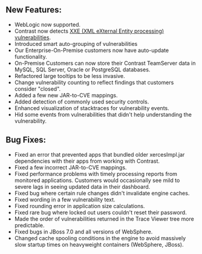 <!--
title: "Contrast 2.1.0 Release Notes, May 15th, 2013"
description: "Contrast 2.1.0 Release Notes, May 15th, 2013"
tags: "2.1.0 May Release Notes"
-->

## New Features:
* WebLogic now supported.
* Contrast now detects [XXE (XML eXternal Entity processing) vulnerabilities](https://www.owasp.org/index.php/XML_External_Entity_(XXE)_Processing).
* Introduced smart auto-grouping of vulnerabilities
* Our Enterprise-On-Premise customers now have auto-update functionality.
* On-Premise Customers can now store their Contrast TeamServer data in MySQL, SQL Server, Oracle or PostgreSQL databases.
* Refactored large tooltips to be less invasive.
* Change vulnerability counting to reflect findings that customers consider "closed".
* Added a few new JAR-to-CVE mappings.
* Added detection of commonly used security controls.
* Enhanced visualization of stacktraces for vulnerability events.
* Hid some events from vulnerabilities that didn't help understanding the vulnerability.

## Bug Fixes:
* Fixed an error that prevented apps that bundled older xercesImpl.jar dependencies with their apps from working with Contrast.
* Fixed a few incorrect JAR-to-CVE mappings.
* Fixed performance problems with timely processing reports from monitored applications. Customers would occasionally see mild to severe lags in seeing updated data in their dashboard.
* Fixed bug where certain rule changes didn't invalidate engine caches.
* Fixed wording in a few vulnerability text.
* Fixed rounding error in application size calculations.
* Fixed rare bug where locked out users couldn't reset their password.
* Made the order of vulnerabilities returned in the Trace Viewer tree more predictable.
* Fixed bugs in JBoss 7.0 and all versions of WebSphere.
* Changed cache spooling conditions in the engine to avoid massively slow startup times on heavyweight containers (WebSphere, JBoss). 

